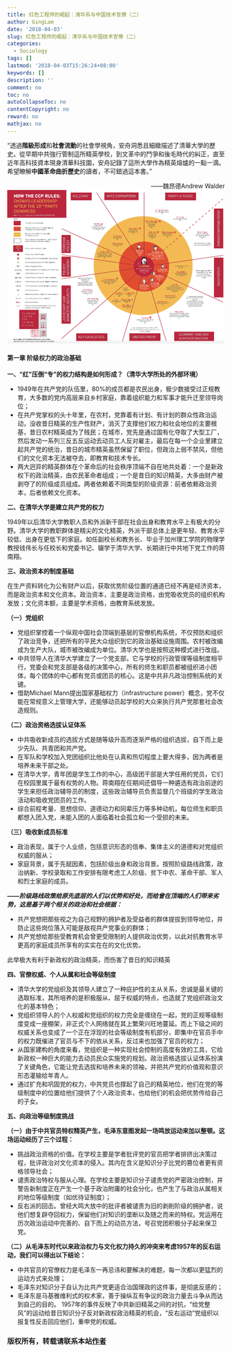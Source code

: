 ```yaml
---
title: 红色工程师的崛起：清华系与中国技术官僚（二）
author: GingLam
date: '2018-04-03'
slug: 红色工程师的崛起：清华系与中国技术官僚（二）
categories:
  - Sociology
tags: []
lastmod: '2018-04-03T15:26:24+08:00'
keywords: []
description: ''
comment: no
toc: no
autoCollapseToc: no
contentCopyright: no
reward: no
mathjax: no
---
```


“透過**階級形成**和**社會流動**的社會學視角，安舟洞悉且細緻描述了清華大學的歷史。從早期中共強行管制這所精英學校，到文革中的鬥爭和後毛時代的糾正，直至近年高科技資本現身清華科技園，安舟記錄了這所大學作為精英熔爐的一點一滴。希望瞭解**中國革命曲折歷史**的讀者，不可錯過這本書。”

<div align=right> ——魏昂德Andrew Walder</div>

<div align=center><img src="https://raw.githubusercontent.com/GingLam/Storage/master/social network.png"></div>

#### 第一章 阶级权力的政治基础

**一、“红”压倒“专”的权力结构是如何形成？（清华大学所处的外部环境）**

- 1949年在共产党的队伍里，80%的成员都是农民出身，极少数接受过正规教育，大多数的党内高层来自乡村家庭，靠着组织能力和军事才能升迁至领导岗位；
- 在共产党掌权的头十年里，在农村，党靠着有计划、有计划的群众性政治运动，没收昔日精英的生产性财产，消灭了支撑他们权力和社会地位的主要根基，昔日农村精英成为了贱民；在城市，党先是通过国有化夺取了大型工厂，然后发动一系列三反五反运动去动员工人反对雇主，最后在每一个企业里建立起共产党的统治，昔日的城市精英虽然保留了职位，但政治上弱不禁风，但他们的文化资本无法被夺去，即教育和技术专长。
- 两大迥异的精英群体在个革命后的社会秩序顶端不自在地共处着：一个是新政权下的政治精英，由农民革命者组成；一个是昔日的知识精英，大多由财产被剥夺了的阶级成员组成。两者依赖着不同类型的阶级资源：前者依赖政治资本，后者依赖文化资本。

<!--more-->

**二、在清华大学是建立共产党的权力**

1949年以后清华大学教职人员和外派新干部在社会出身和教育水平上有极大的分野。清华大学的教职群体是精尖的文化精英，外派干部总体上是更年轻、教育水平较低、出身在更低下的家庭。如任副校长和教务长、毕业于加州理工学院的物理学教授钱伟长与任校长和党委书记、辍学于清华大学、长期进行中共地下党工作的蒋南翔。

**三、政治资本的制度基础**

在生产资料转化为公有财产以后，获取优势阶级位置的通道已经不再是经济资本，而是政治资本和文化资本。政治资本，主要是政治资格，由党吸收党员的组织机构发放；文化资本额，主要是学术资格，由教育系统发放。

**（一）党组织**

- 党组织掌控着一个纵观中国社会顶端到基层的官僚机构系统，不仅预防和组织了政治竞争，还把所有的平民大众组织到它的政治基础设施周围。农村被改编成为生产大队，城市被改编成为单位。清华大学也是按照这种模式进行改组。
- 中共领导人在清华大学建立了一个党支部，它与学校的行政管理等级制度相平行，党委会和党支部是各级的决策中心，所有的师生和职员都被组织进小团体，每个团体的中心都有党员或团员的核心。这是中共非凡政治控制系统的关键。
- 借助Michael Mann提出国家基础权力（infrastructure power）概念，党不仅能在常规意义上管理大学，还能够动员起学校的大众来执行共产党那套社会改造规则。

**（二）政治资格选拔认证体系**

- 中共吸收新成员的选拔方式是随等级升高而逐渐严格的组织选拔，自下而上是少先队、共青团和共产党。
- 在军队和学校加入党团组织比他处在认真和热切程度上要大得多，因为两者是培养未来干部之处。
- 在清华大学，青年团是学生工作的中心，高级团干部是大学任用的党员，它们在校园里属于最有权势的人物。蒋南翔在任期间还倡导一种遴选有政治前途的学生来担任政治辅导员的制度，这些政治辅导员负责监督几个班级的学生政治活动和吸收党团员的工作。
- 综合前程考量、思想信仰、道德动力和同辈压力等多种动机，每位师生和职员都想入团入党，未能入团的人面临着社会孤立和一个受损的未来。

**（三）吸收新成员标准**

- 政治表现，属于个人业绩，包括意识形态的信奉、集体主义的道德和对党组织权威的服从；
- 家庭背景，属于先赋因素，包括阶级出身和政治背景。按照阶级路线政策，政治纳新、学校录取和工作安排有限考虑工人阶级、贫下中农、革命干部、军人和烈士家庭的成员。

***——阶级路线政策给原先底层的人们以优势和好处，而给曾在顶端的人们带来劣势，这是基于两个相关的政治和社会根据：***

- 共产党想把那些视之为自己视野的拥护者及受益者的群体提拔到领导地位，并防止这些岗位落入可能是敌视共产党事业的群体；
- 共产党想给那些受教育机会曾更受限制的人提供政治优势，以此对抗教育水平更高的家庭成员所享有的实实在在的文化优势。

此举极大有利于新政权的政治精英，而伤害了昔日的知识精英

**四、官僚权威、个人从属和社会等级制度**

- 清华大学的党组织及其领导人建立了一种庇护性的主从关系，忠诚是最关键的选取标准，其所培养的是积极服从、屈于权威的特点，也造就了党组织政治文化的基本特色；
- 党组织领导人的个人权威和党组织的权力完全是缠绕在一起，党的正规等级制度变成一座棚架，非正式个人网络就在其上繁荣兴旺地蔓延。而上下级之间的权威关系也变成了一个正在浮现的社会等级制度有机部分，即集中在官员手中的权力既催进了官员与不下的依从关系，反过来也加强了官员的权力；
- 从国家建构的角度来看，党组织是一种实现社会控制的高度有效的工具，它给新政权一种巨大的能力去动员民众实施党的规划。政治资格选拔认证体系扮演了关键角色，它能让党去选拔和培养未来的领袖，并把共产党的价值观和意识形态灌输给年青人。
- 通过扩充和巩固党的权力，中共党员也撑起了自己的精英地位，他们在党的等级制度中的位置给他们提供了个人政治资本，也给他们的机会把优势传给自己的子女。

**五、向政治等级制度挑战**

**（一）由于中共官员特权精英产生，毛泽东意图发起一场鸣放运动来加以整顿。这场运动经历了三个过程：**

- 挑战政治资格的价值。在学校主要是学者批评党的官员把学者排挤出决策过程，批评政治对文化资本的侵入。其内在含义是知识分子比党的篡位者更有资格领导社会；
- 谴责政治特权与服从心理。在学校主要是知识分子谴责党的严密政治控制，并警告新制度正在产生一个基于政治附庸的社会分化，也产生了与政治从属相关的地位等级制度（如优待证制度）；
- 反右派的回击。曾经大鸣大放中的批评者被谴责为旧的剥削阶级的拥护者，说他们想复辟夺回权力，保留他们对知识的垄断以及随之而来的特权。党运用在历次政治运动中完善的、自下而上的动员方法，号召党团积极分子起来保卫党。

**（二）从毛泽东时代以来政治权力与文化权力持久的冲突来考虑1957年的反右运动，我们可以得出以下结论：**

- 中共官员的官僚权力是毛泽东一再忌讳和要解决的难题，每一次都以更猛烈的运动方式来处理；
- 毛泽东对知识分子自认为比共产党更适合治国理政的这件事，是彻底反感的；
- 毛泽东是马基雅维利式的权术家，善于操纵互有争议的政治力量去斗争从而达到自己的目的。
1957年的事件反映了中共新旧精英之间的对抗，“给党整风”的运动给昔日知识分子反对新政权政治精英的机会，“反右运动”党组织以报复性反击回应他们，重申党的权威。

### 版权所有，转载请联系本站[作者](mailto:linj83@mail2.sysu.edu.cn)

